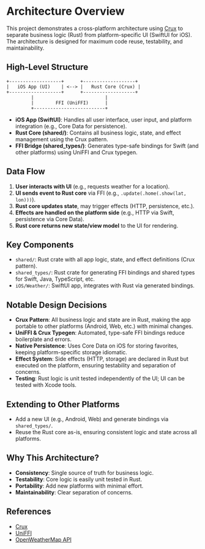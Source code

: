 # Architecture Overview

This project demonstrates a cross-platform architecture using [Crux](https://github.com/redbadger/crux/) to separate business logic (Rust) from platform-specific UI (SwiftUI for iOS). The architecture is designed for maximum code reuse, testability, and maintainability.

## High-Level Structure

```
+-------------------+      +-------------------+
|   iOS App (UI)    | <--> |   Rust Core (Crux) |
+-------------------+      +-------------------+
         |                          |
         |        FFI (UniFFI)      |
         +--------------------------+
```

- **iOS App (SwiftUI)**: Handles all user interface, user input, and platform integration (e.g., Core Data for persistence).
- **Rust Core (shared/)**: Contains all business logic, state, and effect management using the Crux pattern.
- **FFI Bridge (shared_types/)**: Generates type-safe bindings for Swift (and other platforms) using UniFFI and Crux typegen.

## Data Flow
1. **User interacts with UI** (e.g., requests weather for a location).
2. **UI sends event to Rust core** via FFI (e.g., `.update(.home(.show(lat, lon)))`).
3. **Rust core updates state**, may trigger effects (HTTP, persistence, etc.).
4. **Effects are handled on the platform side** (e.g., HTTP via Swift, persistence via Core Data).
5. **Rust core returns new state/view model** to the UI for rendering.

## Key Components
- `shared/`: Rust crate with all app logic, state, and effect definitions (Crux pattern).
- `shared_types/`: Rust crate for generating FFI bindings and shared types for Swift, Java, TypeScript, etc.
- `iOS/Weather/`: SwiftUI app, integrates with Rust via generated bindings.

## Notable Design Decisions
- **Crux Pattern**: All business logic and state are in Rust, making the app portable to other platforms (Android, Web, etc.) with minimal changes.
- **UniFFI & Crux Typegen**: Automated, type-safe FFI bindings reduce boilerplate and errors.
- **Native Persistence**: Uses Core Data on iOS for storing favorites, keeping platform-specific storage idiomatic.
- **Effect System**: Side effects (HTTP, storage) are declared in Rust but executed on the platform, ensuring testability and separation of concerns.
- **Testing**: Rust logic is unit tested independently of the UI; UI can be tested with Xcode tools.

## Extending to Other Platforms
- Add a new UI (e.g., Android, Web) and generate bindings via `shared_types/`.
- Reuse the Rust core as-is, ensuring consistent logic and state across all platforms.

## Why This Architecture?
- **Consistency**: Single source of truth for business logic.
- **Testability**: Core logic is easily unit tested in Rust.
- **Portability**: Add new platforms with minimal effort.
- **Maintainability**: Clear separation of concerns.

## References
- [Crux](https://github.com/redbadger/crux/)
- [UniFFI](https://mozilla.github.io/uniffi-rs/)
- [OpenWeatherMap API](https://openweathermap.org/api) 